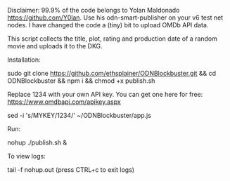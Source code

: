 Disclaimer: 99.9% of the code belongs to Yolan Maldonado https://github.com/Y0lan. Use his odn-smart-publisher on your v6 test net nodes.
I have changed the code a (tiny) bit to upload OMDb API data.





This script collects the title, plot, rating and production date of a random movie and uploads it to the DKG.



Installation:

sudo git clone https://github.com/ethsplainer/ODNBlockbuster.git && cd ODNBlockbuster && npm i && chmod +x publish.sh 

Replace 1234 with your own API key. You can get one here for free: https://www.omdbapi.com/apikey.aspx

sed -i 's/MYKEY/1234/' ~/ODNBlockbuster/app.js


Run:

nohup ./publish.sh &

To view logs:

tail -f nohup.out (press CTRL+c to exit logs)

